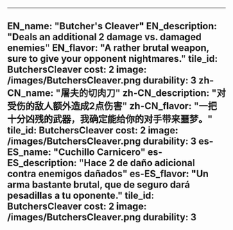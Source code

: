 ---

EN_name: "Butcher's Cleaver"
EN_description: "Deals an additional 2 damage vs. damaged enemies"
EN_flavor: "A rather brutal weapon, sure to give your opponent nightmares."
tile_id: ButchersCleaver
cost: 2
image: /images/ButchersCleaver.png
durability: 3
zh-CN_name: "屠夫的切肉刀"
zh-CN_description: "对受伤的敌人额外造成2点伤害"
zh-CN_flavor: "一把十分凶残的武器，我确定能给你的对手带来噩梦。"
tile_id: ButchersCleaver
cost: 2
image: /images/ButchersCleaver.png
durability: 3
es-ES_name: "Cuchillo Carnicero"
es-ES_description: "Hace 2 de daño adicional contra enemigos dañados"
es-ES_flavor: "Un arma bastante brutal, que de seguro dará pesadillas a tu oponente."
tile_id: ButchersCleaver
cost: 2
image: /images/ButchersCleaver.png
durability: 3
---